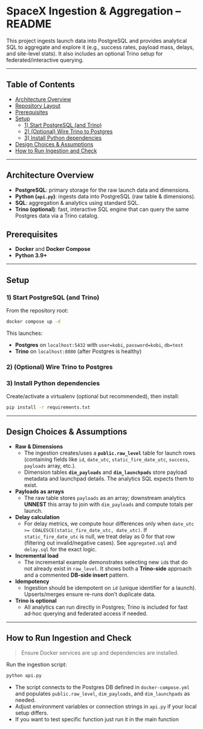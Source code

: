 
# SpaceX Ingestion & Aggregation – README

This project ingests launch data into PostgreSQL and provides analytical SQL to aggregate and explore it (e.g., success rates, payload mass, delays, and site-level stats). It also includes an optional Trino setup for federated/interactive querying.

---

## Table of Contents
- [Architecture Overview](#architecture-overview)
- [Repository Layout](#repository-layout)
- [Prerequisites](#prerequisites)
- [Setup](#setup)
  - [1) Start PostgreSQL (and Trino)](#1-start-postgresql-and-trino)
  - [2) (Optional) Wire Trino to Postgres](#2-optional-wire-trino-to-postgres)
  - [3) Install Python dependencies](#3-install-python-dependencies)
- [Design Choices & Assumptions](#design-choices--assumptions)
- [How to Run Ingestion and Check](#how-to-run-ingestion)

---

## Architecture Overview

- **PostgreSQL**: primary storage for the raw launch data and dimensions.
- **Python (`api.py`)**: ingests data into PostgreSQL (raw table & dimensions).
- **SQL**: aggregation & analytics using standard SQL.
- **Trino (optional)**: fast, interactive SQL engine that can query the same Postgres data via a Trino catalog.



## Prerequisites

- **Docker** and **Docker Compose**
- **Python 3.9+** 

---

## Setup

### 1) Start PostgreSQL (and Trino)

From the repository root:

```bash
docker compose up -d
```

This launches:
- **Postgres** on `localhost:5432` with `user=kobi`, `password=kobi`, `db=test`
- **Trino** on `localhost:8080` (after Postgres is healthy)

### 2) (Optional) Wire Trino to Postgres


### 3) Install Python dependencies

Create/activate a virtualenv (optional but recommended), then install:

```bash
pip install -r requirements.txt
```

---

## Design Choices & Assumptions

- **Raw & Dimensions**  
  - The ingestion creates/uses a **`public.raw_level`** table for launch rows (containing fields like `id`, `date_utc`, `static_fire_date_utc`, `success`, `payloads` array, etc.).  
  - Dimension tables **`dim_payloads`** and **`dim_launchpads`** store payload metadata and launchpad details. The analytics SQL expects them to exist.
- **Payloads as arrays**  
  - The raw table stores `payloads` as an array; downstream analytics **UNNEST** this array to join with `dim_payloads` and compute totals per launch.
- **Delay calculation**  
  - For delay metrics, we compute hour differences only when `date_utc >= COALESCE(static_fire_date_utc, date_utc)`. If `static_fire_date_utc` is null, we treat delay as 0 for that row (filtering out invalid/negative cases). See `aggregated.sql` and `delay.sql` for the exact logic.
- **Incremental load**  
  - The incremental example demonstrates selecting new `id`s that do not already exist in `raw_level`. It shows both a **Trino-side** approach and a commented **DB-side insert** pattern.
- **Idempotency**  
  - Ingestion should be idempotent on `id` (unique identifier for a launch). Upserts/merges ensure re-runs don’t duplicate data.
- **Trino is optional**  
  - All analytics can run directly in Postgres; Trino is included for fast ad‑hoc querying and federated access if needed.

---

## How to Run Ingestion and Check

> Ensure Docker services are up and dependencies are installed.

Run the ingestion script:

```bash
python api.py
```

- The script connects to the Postgres DB defined in `docker-compose.yml` and populates `public.raw_level`, `dim_payloads`, and `dim_launchpads` as needed.
- Adjust environment variables or connection strings in `api.py` if your local setup differs.
- If you want to test specific function just run it in the main function